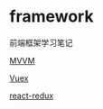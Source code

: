 # framework
前端框架学习笔记

[MVVM](https://github.com/stoneqq11/framework/blob/master/MVVM.md)

[Vuex](https://github.com/stoneqq11/framework/blob/master/vuex.md)

[react-redux](https://github.com/stoneqq11/framework/blob/master/react-redux.md)
